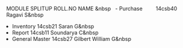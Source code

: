    MODULE SPLITUP     ROLL.NO              NAME &nbsp
   - Purchase          14csb40             Ragavi S&nbsp
   - Inventory         14csb21             Saran G&nbsp
   - Report            14csb11             Soundarya C&nbsp   
   - General Master    14csb27             Gilbert William G&nbsp
     
